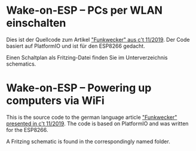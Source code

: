 # Wake-on-ESP – PCs per WLAN einschalten

Dies ist der Quellcode zum Artikel ["Funkwecker" aus c't 11/2019](https://www.heise.de/select/ct/2019/11/1558698435017912). Der Code basiert auf PlatformIO und ist für den ESP8266 gedacht.

Einen Schaltplan als Fritzing-Datei finden Sie im Unterverzeichnis schematics.

# Wake-on-ESP – Powering up computers via WiFi

This is the source code to the german language article ["Funkwecker" presented in c't 11/2019](https://www.heise.de/select/ct/2019/11/1558698435017912). The code is based on PlatformIO and was written for the ESP8266.

A Fritzing schematic is found in the correspondingly named folder.
